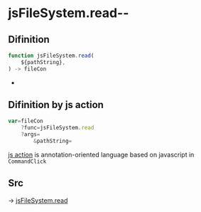 # jsFileSystem.read--

## Difinition

```js.js
function jsFileSystem.read(
	${pathString},
) -> fileCon
```

- 


## Difinition by js action

```js.js
var=fileCon
	?func=jsFileSystem.read
	?args=
		&pathString=
```

[js action](#) is annotation-oriented language based on javascript in `CommandClick`



## Src

-> [jsFileSystem.read](https://github.com/puutaro/CommandClick/blob/master/app/src/main/java/com/puutaro/commandclick/fragment_lib/terminal_fragment/js_interface/file/JsFileSystem.kt#L38)


